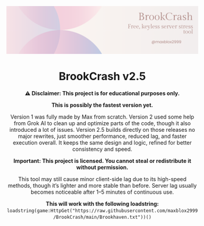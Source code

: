 <p align="center">
  <img src="https://raw.githubusercontent.com/maxblox2999/BrookCrash/assets/BC.png" alt="BrookCrash Demo">
</p>

<h1 align="center">BrookCrash v2.5</h1>

<p align="center">
  <strong>⚠️ Disclaimer: This project is for educational purposes only.</strong>
</p>

<p align="center">
  <strong>This is possibly the fastest version yet.</strong>
</p>

<p align="center">
  Version 1 was fully made by Max from scratch. Version 2 used some help from Grok AI to clean up and optimize parts of the code, though it also introduced a lot of issues.  
  Version 2.5 builds directly on those releases no major rewrites, just smoother performance, reduced lag, and faster execution overall. It keeps the same design and logic, refined for better consistency and speed.
</p>

<p align="center">
  <strong>Important: This project is licensed. You cannot steal or redistribute it without permission.</strong>
</p>

<p align="center">
  This tool may still cause minor client-side lag due to its high-speed methods, though it’s lighter and more stable than before. Server lag usually becomes noticeable after 1–5 minutes of continuous use.
</p>

<p align="center">
  <strong>This will work with the following loadstring:</strong><br>
  <code>loadstring(game:HttpGet("https://raw.githubusercontent.com/maxblox2999/BrookCrash/main/Brookhaven.txt"))()</code>
</p>
